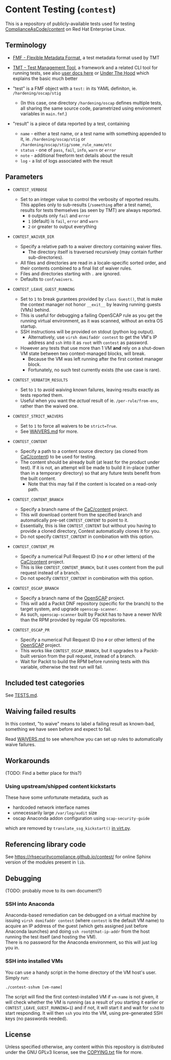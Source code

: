 # Content Testing (`contest`)

This is a repository of publicly-available tests used for testing
[ComplianceAsCode/content](https://github.com/ComplianceAsCode/content/)
on Red Hat Enterprise Linux.

## Terminology

- [FMF - Flexible Metadata Format](https://github.com/teemtee/fmf/), a test
  metadata format used by TMT
- [TMT - Test Management Tool](https://github.com/teemtee/tmt/), a framework
  and a related CLI tool for running tests, see also
  [user docs here](https://tmt.readthedocs.io/en/stable/) or
  [Under The Hood](https://tmt.readthedocs.io/en/stable/guide.html#under-the-hood)
  which explains the basic much better

- "test" is a FMF object with a `test:` in its YAML definiton, ie.
  `/hardening/oscap/stig`
  - (In this case, one directory `/hardening/oscap` defines multiple tests,
    all sharing the same source code, parametrized using environment variables
    in `main.fmf`.)

- "result" is a piece of data reported by a test, containing
  - `name` - either a test name, or a test name with something appended to it,
    ie. `/hardening/oscap/stig` or `/hardening/oscap/stig/some_rule_name/etc`
  - `status` - one of `pass`, `fail`, `info`, `warn` or `error`
  - `note` - additional freeform text details about the result
  - `log` - a list of logs associated with the result

## Parameters

- `CONTEST_VERBOSE`
  - Set to an integer value to control the verbosity of reported results.
    This applies only to sub-results (`/something` after a test name), results
    for tests themselves (as seen by TMT) are always reported.
    - `0` outputs only `fail` and `error`
    - `1` (default) is `fail`, `error` and `warn`
    - `2` or greater to output everything

- `CONTEST_WAIVER_DIR`
  - Specify a relative path to a waiver directory containing waiver files.
    - The directory itself is traversed recursively (may contain further
      sub-directories).
  - All files and directories are read in a locale-specific sorted order,
    and their contents combined to a final list of waiver rules.
  - Files and directories starting with `.` are ignored.
  - Defaults to `conf/waivers`.

- `CONTEST_LEAVE_GUEST_RUNNING`
  - Set to `1` to break gurantees provided by `class Guest()`, that is make the
    context manager not honor `__exit__` by leaving running guests (VMs) behind.
  - This is useful for debugging a failing OpenSCAP rule as you get the running
    virtual environment, as it was scanned, without an extra OS startup.
  - SSH instructions will be provided on stdout (python log output).
    - Alternatively, use `virsh domifaddr contest` to get the VM's IP address
      and `ssh` into it as `root` with `contest` as password.
  - However any tests that use more than 1 VM **and** rely on a shut-down VM
    state between two context-managed blocks, will break.
    - Because the VM was left running after the first context manager block.
    - Fortunately, no such test currently exists (the use case is rare).

- `CONTEST_VERBATIM_RESULTS`
  - Set to `1` to avoid waiving known failures, leaving results exactly as
    tests reported them.
  - Useful when you want the *actual* result of ie. `/per-rule/from-env`,
    rather than the waived one.

- `CONTEST_STRICT_WAIVERS`
  - Set to `1` to force all waivers to be `strict=True`.
  - See [WAIVERS.md](docs/WAIVERS.md) for more.

- `CONTEST_CONTENT`
  - Specify a path to a content source directory (as cloned from
    [CaC/content](https://github.com/ComplianceAsCode/content/)) to be used
    for testing.
  - The content should be already built (at least for the product under test).
    If it is not, an attempt will be made to build it in-place (rather than
    in a temporary directory) so that any future tests benefit from the built
    content.
    - Note that this may fail if the content is located on a read-only path.

- `CONTEST_CONTENT_BRANCH`
  - Specify a branch name of the
    [CaC/content](https://github.com/ComplianceAsCode/content/) project.
  - This will download content from the specified branch and automatically
    pre-set `CONTEST_CONTENT` to point to it.
  - Essentially, this is like `CONTEST_CONTENT` but without you having to
    provide a cloned directory, Contest automatically clones it for you.
  - Do not specify `CONTEST_CONTENT` in combination with this option.

- `CONTEST_CONTENT_PR`
  - Specify a numerical Pull Request ID (no `#` or other letters) of the
    [CaC/content](https://github.com/ComplianceAsCode/content/) project.
  - This is like `CONTEST_CONTENT_BRANCH`, but it uses content from the
    pull request instead of a branch.
  - Do not specify `CONTEST_CONTENT` in combination with this option.

- `CONTEST_OSCAP_BRANCH`
  - Specify a branch name of the
    [OpenSCAP](https://github.com/OpenSCAP/openscap/) project.
  - This will add a Packit DNF repository (specific for the branch) to
    the target system, and upgrade `openscap-scanner`.
  - As such, `openscap-scanner` built by Packit has to have a newer NVR
    than the RPM provided by regular OS repositories.

- `CONTEST_OSCAP_PR`
  - Specify a numerical Pull Request ID (no `#` or other letters) of the
    [OpenSCAP](https://github.com/OpenSCAP/openscap/) project.
  - This works like `CONTEST_OSCAP_BRANCH`, but it upgrades to a Packit-built
    version from the pull request, instead of a branch.
  - Wait for Packit to build the RPM before running tests with this variable,
    otherwise the test run will fail.

## Included test categories

See [TESTS.md](docs/TESTS.md).

## Waiving failed results

In this context, "to waive" means to label a failing result as known-bad,
something we have seen before and expect to fail.

Read [WAIVERS.md](docs/WAIVERS.md) to see where/how you can set up rules to
automatically waive failures.

## Workarounds

(TODO: Find a better place for this?)

### Using upstream/shipped content kickstarts

These have some unfortunate metadata, such as

- hardcoded network interface names
- unnecessarily large `/var/log/audit` size
- oscap Anaconda addon configuration using `scap-security-guide`

which are removed by `translate_ssg_kickstart()` [in virt.py](lib/virt.py).

## Referencing library code

See https://rhsecuritycompliance.github.io/contest/ for online Sphinx version
of the modules present in `lib`.

## Debugging

(TODO: probably move to its own document?)

### SSH into Anaconda

Anaconda-based remediation can be debugged on a virtual machine by issuing
`virsh domifaddr contest` (where `contest` is the default VM name) to acquire
an IP address of the guest (which gets assigned just before Anaconda launches)
and doing `ssh root@that-ip-addr` from the host running the test itself (and
hosting the VM).  
There is no password for the Anaconda environment, so this will just log you in.

### SSH into installed VMs

You can use a handy script in the home directory of the VM host's user.  
Simply run:

```
./contest-sshvm [vm-name]
```

The script will find the first contest-installed VM if `vm-name` is not given,
it will check whether the VM is running (as a result of you starting it earlier
or `CONTEST_LEAVE_GUEST_RUNNING=1`) and if not, it will start it and wait for
`sshd` to start responding. It will then `ssh` you into the VM, using
pre-generated SSH keys (no passwords needed).

## License

Unless specified otherwise, any content within this repository is distributed
under the GNU GPLv3 license, see the [COPYING.txt](COPYING.txt) file for more.
